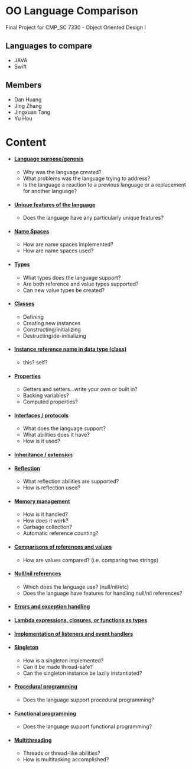 # OO Language Comparison
Final Project for CMP_SC 7330 - Object Oriented Design I

## Languages to compare
* JAVA
* Swift

## Members
* Dan Huang
* Jing Zhang
* Jingxuan Tang
* Yu Hou

# Content

* #### [Language purpose/genesis](LangPurpose.md)
  * Why was the language created?
  * What problems was the language trying to address?
  * Is the language a reaction to a previous language or a replacement for another language?
* #### [Unique features of the language](Features.md)
  * Does the language have any particularly unique features? 
* #### [Name Spaces](NameSpaces.md)
  * How are name spaces implemented? 
  * How are name spaces used? 
* #### [Types](Types.md)
  * What types does the language support? 
  * Are both reference and value types supported? 
  * Can new value types be created? 
* #### [Classes](Classes.md)
  * Defining 
  * Creating new instances 
  * Constructing/initializing 
  * Destructing/de-initializing 
* #### [Instance reference name in data type (class)](InstRef.md)
  * this? self? 
* #### [Properties](Properties.md)
  * Getters and setters…write your own or built in? 
  * Backing variables? 
  * Computed properties? 
* #### [Interfaces / protocols](Interfaces.md)
  * What does the language support? 
  * What abilities does it have? 
  * How is it used? 
* #### [Inheritance / extension](Inheritance.md)
* #### [Reflection](Reflection.md)
  * What reflection abilities are supported? 
  * How is reflection used? 
* #### [Memory management](MemHandle.md)
  * How is it handled? 
  * How does it work? 
  * Garbage collection? 
  * Automatic reference counting? 
* #### [Comparisons of references and values](ValueCompare.md)
  * How are values compared? (i.e. comparing two strings) 
* #### [Null/nil references](NullRef.md)
  * Which does the language use? (null/nil/etc) 
  * Does the language have features for handling null/nil references? 
* #### [Errors and exception handling](ExctionHandling.md) 
* #### [Lambda expressions, closures, or functions as types](Lambdas.md)
* #### [Implementation of listeners and event handlers](ListEH.md)
* #### [Singleton](Singleton.md)
  * How is a singleton implemented? 
  * Can it be made thread-safe? 
  * Can the singleton instance be lazily instantiated?
* #### [Procedural programming](ProceduralProgramming.md)
  * Does the language support procedural programming? 
* #### [Functional programming](FunctionalProgramming.md)
  * Does the language support functional programming? 
* #### [Multithreading](MultiThreading.md)
  * Threads or thread-like abilities?
  * How is multitasking accomplished?
